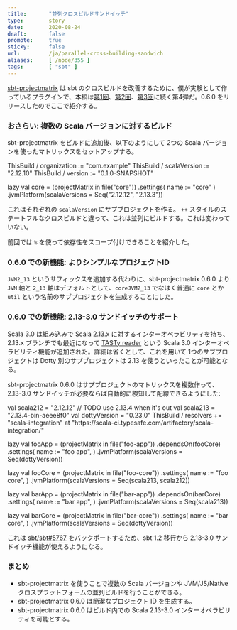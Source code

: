 ```yaml
---
title:       "並列クロスビルドサンドイッチ"
type:        story
date:        2020-08-24
draft:       false
promote:     true
sticky:      false
url:         /ja/parallel-cross-building-sandwich
aliases:     [ /node/355 ]
tags:        [ "sbt" ]
---
```


[sbt-projectmatrix](https://github.com/sbt/sbt-projectmatrix/) は sbt のクロスビルドを改善するために、僕が実験として作っているプラグインで、本稿は[第1回](http://eed3si9n.com/ja/parallel-cross-building-using-sbt-projectmatrix)、[第2回](http://eed3si9n.com/ja/parallel-cross-building-with-virtualaxis)、[第3回](http://eed3si9n.com/parallel-cross-building-part3)に続く第4弾だ。0.6.0 をリリースしたのでここで紹介する。

### おさらい: 複数の Scala バージョンに対するビルド

sbt-projectmatrix をビルドに追加後、以下のようにして 2つの Scala バージョンを使ったマトリックスをセットアップする。

<scala>
ThisBuild / organization := "com.example"
ThisBuild / scalaVersion := "2.12.10"
ThisBuild / version      := "0.1.0-SNAPSHOT"

lazy val core = (projectMatrix in file("core"))
  .settings(
    name := "core"
  )
  .jvmPlatform(scalaVersions = Seq("2.12.12", "2.13.3"))
</scala>

これはそれぞれの `scalaVersion` にサプブロジェクトを作る。 `++` スタイルのステートフルなクロスビルドと違って、これは並列にビルドする。これは変わっていない。

前回では `%` を使って依存性をスコープ付けできることを紹介した。

### 0.6.0 での新機能: よりシンプルなプロジェクトID

`JVM2_13` というサフィックスを追加する代わりに、sbt-projectmatrix 0.6.0 より `JVM` 軸と `2_13` 軸はデフォルトとして、`coreJVM2_13` でなはく普通に `core` とか `util` という名前のサブプロジェクトを生成することにした。

### 0.6.0 での新機能: 2.13-3.0 サンドイッチのサポート

Scala 3.0 は組み込みで Scala 2.13.x に対するインターオペラビリティを持ち、2.13.x ブランチでも最近になって [TASTy reader](https://github.com/scala/scala/pull/9109) という Scala 3.0 インターオペラビリティ機能が追加された。詳細は省くとして、これを用いて 1つのサブプロジェクトは Dotty 別のサプブロジェクトは 2.13 を使うといったことが可能となる。

sbt-projectmatrix 0.6.0 はサプブロジェクトのマトリックスを複数作って、2.13-3.0 サンドイッチが必要ならば自動的に検知して配線できるようにした:

<scala>
val scala212 = "2.12.12"
// TODO use 2.13.4 when it's out
val scala213 = "2.13.4-bin-aeee8f0"
val dottyVersion = "0.23.0"
ThisBuild / resolvers += "scala-integration" at "https://scala-ci.typesafe.com/artifactory/scala-integration/"


lazy val fooApp = (projectMatrix in file("foo-app"))
  .dependsOn(fooCore)
  .settings(
    name := "foo app",
  )
  .jvmPlatform(scalaVersions = Seq(dottyVersion))

lazy val fooCore = (projectMatrix in file("foo-core"))
  .settings(
    name := "foo core",
  )
  .jvmPlatform(scalaVersions = Seq(scala213, scala212))

lazy val barApp = (projectMatrix in file("bar-app"))
  .dependsOn(barCore)
  .settings(
    name := "bar app",
  )
  .jvmPlatform(scalaVersions = Seq(scala213))

lazy val barCore = (projectMatrix in file("bar-core"))
  .settings(
    name := "bar core",
  )
  .jvmPlatform(scalaVersions = Seq(dottyVersion))
</scala>

これは [sbt/sbt#5767](https://github.com/sbt/sbt/pull/5767) をバックポートするため、sbt 1.2 移行から 2.13-3.0 サンドイッチ機能が使えるようになる。

### まとめ

- sbt-projectmatrix を使うことで複数の Scala バージョンや JVM/JS/Native クロスプラットフォームの並列ビルドを行うことができる。
- sbt-projectmatrix 0.6.0 は簡潔なプロジェクト ID を生成する。
- sbt-projectmatrix 0.6.0 はビルド内での Scala 2.13-3.0 インターオペラビリティを可能とする。
